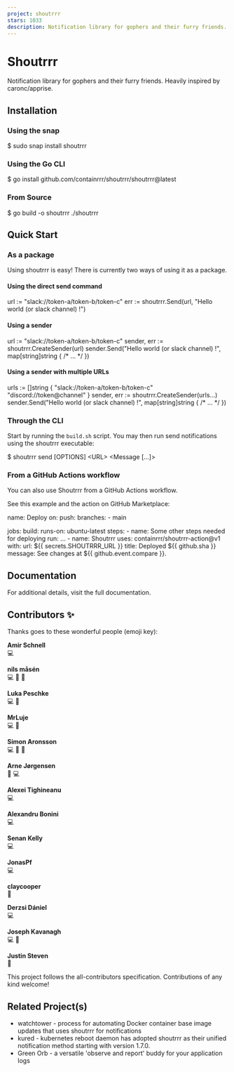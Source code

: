 ```yaml
---
project: shoutrrr
stars: 1033
description: Notification library for gophers and their furry friends.
---
```


Shoutrrr
========

Notification library for gophers and their furry friends. Heavily inspired by caronc/apprise.

  
  

Installation
------------

### Using the snap

$ sudo snap install shoutrrr

### Using the Go CLI

$ go install github.com/containrrr/shoutrrr/shoutrrr@latest

### From Source

$ go build -o shoutrrr ./shoutrrr

Quick Start
-----------

### As a package

Using shoutrrr is easy! There is currently two ways of using it as a package.

#### Using the direct send command

  url := "slack://token-a/token-b/token-c"
  err := shoutrrr.Send(url, "Hello world (or slack channel) !")

#### Using a sender

  url := "slack://token-a/token-b/token-c"
  sender, err := shoutrrr.CreateSender(url)
  sender.Send("Hello world (or slack channel) !", map\[string\]string { /\* ... \*/ })

#### Using a sender with multiple URLs

  urls := \[\]string {
    "slack://token-a/token-b/token-c"
    "discord://token@channel"
  }
  sender, err := shoutrrr.CreateSender(urls...)
  sender.Send("Hello world (or slack channel) !", map\[string\]string { /\* ... \*/ })

### Through the CLI

Start by running the `build.sh` script. You may then run send notifications using the shoutrrr executable:

$ shoutrrr send \[OPTIONS\] <URL\> <Message \[...\]\>

### From a GitHub Actions workflow

You can also use Shoutrrr from a GitHub Actions workflow.

See this example and the action on GitHub Marketplace:

name: Deploy
on:
  push:
    branches:
      - main

jobs:
  build:
    runs-on: ubuntu-latest
    steps:
      - name: Some other steps needed for deploying
        run: ...
      - name: Shoutrrr
        uses: containrrr/shoutrrr-action@v1
        with:
          url: ${{ secrets.SHOUTRRR\_URL }}
          title: Deployed ${{ github.sha }}
          message: See changes at ${{ github.event.compare }}.

Documentation
-------------

For additional details, visit the full documentation.

Contributors ✨
--------------

Thanks goes to these wonderful people (emoji key):

  
**Amir Schnell**  
💻

  
**nils måsén**  
💻 📖 🚧

  
**Luka Peschke**  
💻 📖

  
**MrLuje**  
💻 📖

  
**Simon Aronsson**  
💻 📖 🚧

  
**Arne Jørgensen**  
📖 💻

  
**Alexei Tighineanu**  
💻

  
**Alexandru Bonini**  
💻

  
**Senan Kelly**  
💻

  
**JonasPf**  
💻

  
**claycooper**  
📖

  
**Derzsi Dániel**  
💻

  
**Joseph Kavanagh**  
💻 🐛

  
**Justin Steven**  
🐛

This project follows the all-contributors specification. Contributions of any kind welcome!

Related Project(s)
------------------

-   watchtower - process for automating Docker container base image updates that uses shoutrrr for notifications
-   kured - kubernetes reboot daemon has adopted shoutrrr as their unified notification method starting with version 1.7.0.
-   Green Orb - a versatile 'observe and report' buddy for your application logs
